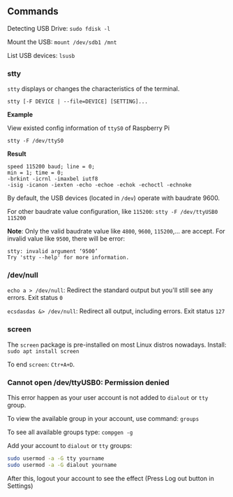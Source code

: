 ## Commands

Detecting USB Drive: ``sudo fdisk -l``

Mount the USB: ``mount /dev/sdb1 /mnt``

List USB devices: ``lsusb``

### stty

``stty`` displays or changes the characteristics of the terminal.

```
stty [-F DEVICE | --file=DEVICE] [SETTING]...
```

**Example**

View existed config information of ``ttyS0`` of Raspberry Pi

```
stty -F /dev/ttyS0
```

**Result**

```
speed 115200 baud; line = 0;
min = 1; time = 0;
-brkint -icrnl -imaxbel iutf8
-isig -icanon -iexten -echo -echoe -echok -echoctl -echnoke
```

By default, the USB devices (located in ``/dev``) operate with baudrate 9600.

For other baudrate value configuration, like ``115200``: ``stty -F /dev/ttyUSB0 115200``

**Note**: Only the valid baudrate value like ``4800``, ``9600``, ``115200``,... are accept. For invalid value like ``9500``, there will be error:

```
stty: invalid argument ‘9500’
Try 'stty --help' for more information.
```

### /dev/null

``echo a > /dev/null``: Redirect the standard output but you'll still see any errors. Exit status ``0``

``ecsdasdas &> /dev/null``: Redirect all output, including errors. Exit status ``127``

### screen

The ``screen`` package is pre-installed on most Linux distros nowadays. Install: ``sudo apt install screen``

To end ``screen``: ``Ctr+A+D``.

### Cannot open /dev/ttyUSB0: Permission denied

This error happen as your user account is not added to ``dialout`` or ``tty`` group.

To view the available group in your account, use command: ``groups``

To see all available groups type: ``compgen -g``

Add your account to ``dialout`` or ``tty`` groups:

```sh
sudo usermod -a -G tty yourname
sudo usermod -a -G dialout yourname
```

After this, logout your account to see the effect (Press Log out button in Settings)